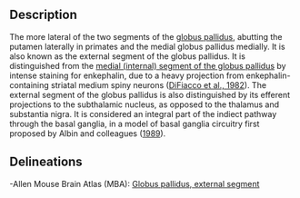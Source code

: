 ## Description

The more lateral of the two segments of the [globus pallidus](http://knowledge-space.org/wiki/UBERON:0001875), abutting the putamen laterally in primates and the medial globus pallidus medially. It is also known as the external segment of the globus pallidus. It is distinguished from the [medial (internal) segment of the globus pallidus](http://knowledge-space.org/wiki/UBERON:0002477) by intense staining for enkephalin, due to a heavy projection from enkephalin-containing striatal medium spiny neurons ([DiFiacco et al., 1982](https://www.ncbi.nlm.nih.gov/pubmed/6275943)). The external segment of the globus pallidus is also distinguished by its efferent projections to the subthalamic nucleus, as opposed to the thalamus and substantia nigra.  It is considered an integral part of the indiect pathway through the basal ganglia, in a model of basal ganglia circuitry first proposed by Albin and colleagues ([1989](https://www.ncbi.nlm.nih.gov/pubmed/2479133)).  

## Delineations
-Allen Mouse Brain Atlas (MBA):  [Globus pallidus, external segment](http://knowledge-space.org/wiki/MBA:1022)

